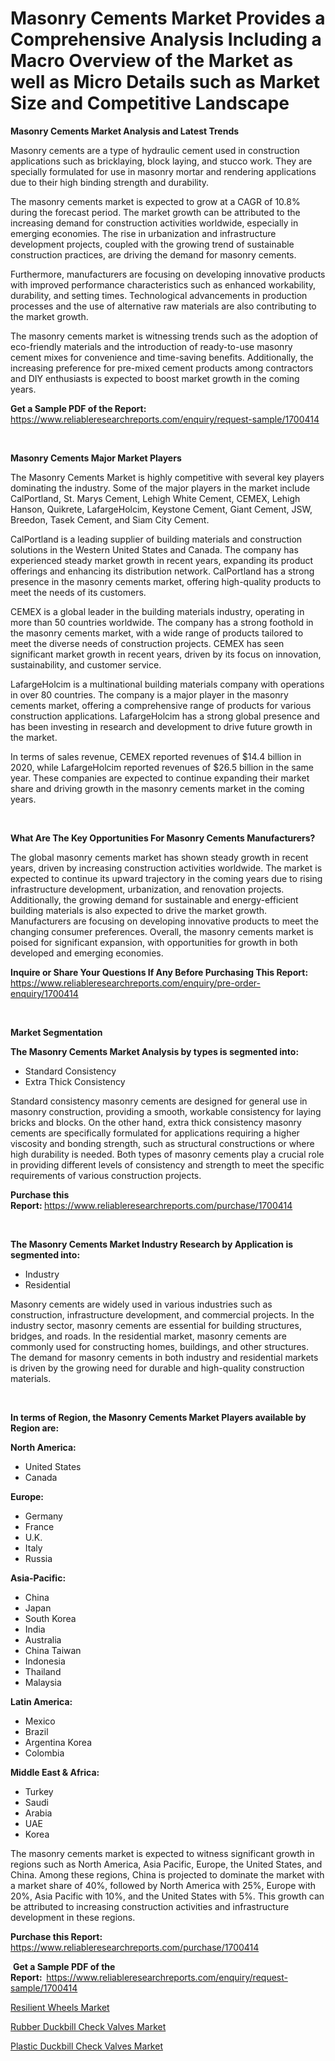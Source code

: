 <p><h1>Masonry Cements Market Provides a Comprehensive Analysis Including a Macro Overview of the Market as well as Micro Details such as Market Size and Competitive Landscape</h1></p><p><strong>Masonry Cements Market Analysis and Latest Trends</strong></p>
<p><p>Masonry cements are a type of hydraulic cement used in construction applications such as bricklaying, block laying, and stucco work. They are specially formulated for use in masonry mortar and rendering applications due to their high binding strength and durability.</p><p>The masonry cements market is expected to grow at a CAGR of 10.8% during the forecast period. The market growth can be attributed to the increasing demand for construction activities worldwide, especially in emerging economies. The rise in urbanization and infrastructure development projects, coupled with the growing trend of sustainable construction practices, are driving the demand for masonry cements.</p><p>Furthermore, manufacturers are focusing on developing innovative products with improved performance characteristics such as enhanced workability, durability, and setting times. Technological advancements in production processes and the use of alternative raw materials are also contributing to the market growth.</p><p>The masonry cements market is witnessing trends such as the adoption of eco-friendly materials and the introduction of ready-to-use masonry cement mixes for convenience and time-saving benefits. Additionally, the increasing preference for pre-mixed cement products among contractors and DIY enthusiasts is expected to boost market growth in the coming years.</p></p>
<p><strong>Get a Sample PDF of the Report:&nbsp;</strong> <a href="https://www.reliableresearchreports.com/enquiry/request-sample/1700414">https://www.reliableresearchreports.com/enquiry/request-sample/1700414</a></p>
<p>&nbsp;</p>
<p><strong>Masonry Cements Major Market Players</strong></p>
<p><p>The Masonry Cements Market is highly competitive with several key players dominating the industry. Some of the major players in the market include CalPortland, St. Marys Cement, Lehigh White Cement, CEMEX, Lehigh Hanson, Quikrete, LafargeHolcim, Keystone Cement, Giant Cement, JSW, Breedon, Tasek Cement, and Siam City Cement.</p><p>CalPortland is a leading supplier of building materials and construction solutions in the Western United States and Canada. The company has experienced steady market growth in recent years, expanding its product offerings and enhancing its distribution network. CalPortland has a strong presence in the masonry cements market, offering high-quality products to meet the needs of its customers.</p><p>CEMEX is a global leader in the building materials industry, operating in more than 50 countries worldwide. The company has a strong foothold in the masonry cements market, with a wide range of products tailored to meet the diverse needs of construction projects. CEMEX has seen significant market growth in recent years, driven by its focus on innovation, sustainability, and customer service.</p><p>LafargeHolcim is a multinational building materials company with operations in over 80 countries. The company is a major player in the masonry cements market, offering a comprehensive range of products for various construction applications. LafargeHolcim has a strong global presence and has been investing in research and development to drive future growth in the market.</p><p>In terms of sales revenue, CEMEX reported revenues of $14.4 billion in 2020, while LafargeHolcim reported revenues of $26.5 billion in the same year. These companies are expected to continue expanding their market share and driving growth in the masonry cements market in the coming years.</p></p>
<p>&nbsp;</p>
<p><strong>What Are The Key Opportunities For Masonry Cements Manufacturers?</strong></p>
<p><p>The global masonry cements market has shown steady growth in recent years, driven by increasing construction activities worldwide. The market is expected to continue its upward trajectory in the coming years due to rising infrastructure development, urbanization, and renovation projects. Additionally, the growing demand for sustainable and energy-efficient building materials is also expected to drive the market growth. Manufacturers are focusing on developing innovative products to meet the changing consumer preferences. Overall, the masonry cements market is poised for significant expansion, with opportunities for growth in both developed and emerging economies.</p></p>
<p><strong>Inquire or Share Your Questions If Any Before Purchasing This Report:</strong> <a href="https://www.reliableresearchreports.com/enquiry/pre-order-enquiry/1700414">https://www.reliableresearchreports.com/enquiry/pre-order-enquiry/1700414</a></p>
<p>&nbsp;</p>
<p><strong>Market Segmentation</strong></p>
<p><strong>The Masonry Cements Market Analysis by types is segmented into:</strong></p>
<p><ul><li>Standard Consistency</li><li>Extra Thick Consistency</li></ul></p>
<p><p>Standard consistency masonry cements are designed for general use in masonry construction, providing a smooth, workable consistency for laying bricks and blocks. On the other hand, extra thick consistency masonry cements are specifically formulated for applications requiring a higher viscosity and bonding strength, such as structural constructions or where high durability is needed. Both types of masonry cements play a crucial role in providing different levels of consistency and strength to meet the specific requirements of various construction projects.</p></p>
<p><strong>Purchase this Report:&nbsp;</strong><a href="https://www.reliableresearchreports.com/purchase/1700414">https://www.reliableresearchreports.com/purchase/1700414</a></p>
<p>&nbsp;</p>
<p><strong>The Masonry Cements Market Industry Research by Application is segmented into:</strong></p>
<p><ul><li>Industry</li><li>Residential</li></ul></p>
<p><p>Masonry cements are widely used in various industries such as construction, infrastructure development, and commercial projects. In the industry sector, masonry cements are essential for building structures, bridges, and roads. In the residential market, masonry cements are commonly used for constructing homes, buildings, and other structures. The demand for masonry cements in both industry and residential markets is driven by the growing need for durable and high-quality construction materials.</p></p>
<p>&nbsp;</p>
<p><strong>In terms of Region, the Masonry Cements Market Players available by Region are:</strong></p>
<p>
    <p> <strong> North America: </strong>
        <ul>
            <li>United States</li>
            <li>Canada</li>
        </ul>
        </p> 
    <p> <strong> Europe: </strong>
        <ul>
            <li>Germany</li>
            <li>France</li>
            <li>U.K.</li>
            <li>Italy</li>
            <li>Russia</li>
        </ul>
        </p> 
    <p> <strong> Asia-Pacific: </strong>
        <ul>
            <li>China</li>
            <li>Japan</li>
            <li>South Korea</li>
            <li>India</li>
            <li>Australia</li>
            <li>China Taiwan</li>
            <li>Indonesia</li>
            <li>Thailand</li>
            <li>Malaysia</li>
        </ul>
        </p> 
    <p> <strong> Latin America: </strong>
        <ul>
            <li>Mexico</li>
            <li>Brazil</li>
            <li>Argentina Korea</li>
            <li>Colombia</li>
        </ul>
        </p> 
    <p> <strong> Middle East & Africa: </strong>
        <ul>
            <li>Turkey</li>
            <li>Saudi</li>
            <li>Arabia</li>
            <li>UAE</li>
            <li>Korea</li>
        </ul>
    </p>
    </p>
<p><p>The masonry cements market is expected to witness significant growth in regions such as North America, Asia Pacific, Europe, the United States, and China. Among these regions, China is projected to dominate the market with a market share of 40%, followed by North America with 25%, Europe with 20%, Asia Pacific with 10%, and the United States with 5%. This growth can be attributed to increasing construction activities and infrastructure development in these regions.</p></p>
<p><strong>Purchase this Report: </strong><a href="https://www.reliableresearchreports.com/purchase/1700414">https://www.reliableresearchreports.com/purchase/1700414</a></p>
<p>&nbsp;<strong>Get a Sample PDF of the Report:&nbsp;&nbsp;</strong><a href="https://www.reliableresearchreports.com/enquiry/request-sample/1700414">https://www.reliableresearchreports.com/enquiry/request-sample/1700414</a></p>
<p><strong></strong></p>
<p><p><a href="https://view.publitas.com/reportprime-1/resilient-wheels-market-centers-on-aspects-such-as-market-growth-market-share-market-opportunity-and-projected-forecasts-spanning-from-2023-to-2030/">Resilient Wheels Market</a></p><p><a href="https://view.publitas.com/reportprime-1/rubber-duckbill-check-valves-market-research-report-reveals-the-latest-trends-and-opportunities-of-this-market-for-period-from-2023-2030/">Rubber Duckbill Check Valves Market</a></p><p><a href="https://view.publitas.com/reportprime-1/plastic-duckbill-check-valves-market-size-furnishes-valuable-information-encompassing-market-share-market-trends-and-projections-spanning-from-2023-to-2030/">Plastic Duckbill Check Valves Market</a></p></p>